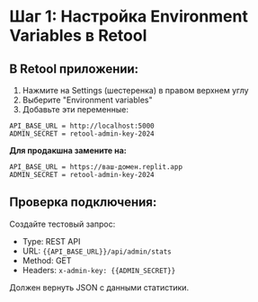 # Шаг 1: Настройка Environment Variables в Retool

## В Retool приложении:

1. Нажмите на Settings (шестеренка) в правом верхнем углу
2. Выберите "Environment variables"
3. Добавьте эти переменные:

```
API_BASE_URL = http://localhost:5000
ADMIN_SECRET = retool-admin-key-2024
```

**Для продакшна замените на:**
```
API_BASE_URL = https://ваш-домен.replit.app
ADMIN_SECRET = retool-admin-key-2024
```

## Проверка подключения:

Создайте тестовый запрос:
- Type: REST API
- URL: `{{API_BASE_URL}}/api/admin/stats`
- Method: GET
- Headers: `x-admin-key: {{ADMIN_SECRET}}`

Должен вернуть JSON с данными статистики.